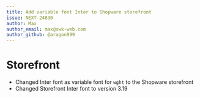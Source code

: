 ```yaml
---
title: Add variable font Inter to Shopware storefront
issue: NEXT-24830
author: Max
author_email: max@swk-web.com
author_github: @aragon999
---
```

# Storefront
* Changed Inter font as variable font for `wght` to the Shopware storefront
* Changed Storefront Inter font to version 3.19
